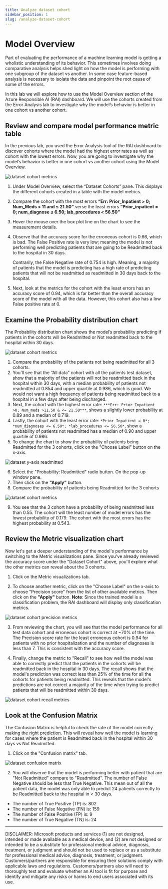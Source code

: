 ```yaml
---
title: Analyze dataset cohort
sidebar_position: 1
slug: /analyze-dataset-cohort
---
```


# Model Overview

Part of evaluating the performance of a machine learning model is getting a wholistic understanding of its behavior.  This sometimes involves doing comparative analysis helps shed light on how the model is performing with one subgroup of the dataset vs another.   In some case feature-based analysis is necessary to isolate the data and pinpoint the root cause of some of the errors.

In this lab we will explore how to use the Model Overview section of the Azure Responsible AI (RAI) dashboard. We will use the cohorts created from the Error Analysis lab to investigate why the model’s behavior is better in one cohort vs another cohort.

## Review and compare model performance metric table

In the previous lab, you used the Error Analysis tool of the RAI dashboard to discover cohorts where the model had the highest error rates as well as cohort with the lowest errors. Now, you are going to investigate why the model’s behavior is better in one cohort vs another cohort using the Model Overview.

![dataset cohort metrics](/img/tutorial/4-dataset-cohort-metrics.png "Dataset cohort metrics")


1. Under Model Overview, select the “Dataset Cohorts” pane. This displays the different cohorts created in a table with the model metrics.
2. Compare the cohort with the most errors **“Err: Prior_Inpatient > 0; Num_Meds > 11 and ≤ 21.50”** verse the least errors **“Prior_inpatient = 0; num_diagnose ≤ 6.50; lab_procedures < 56.50”**
3. Hover the mouse over the box plot line on the chart to see the measurement details.
4. Observe that the accuracy score for the erroneous cohort is 0.66, which is bad. The False Positive rate is very low; meaning the model is not performing well predicting patients that are going to be Readmitted back to the hospital in 30 days. 

	Contrarily, the False Negative rate of 0.754 is high. Meaning, a majority of patients that the model is predicting has a high rate of predicting patients that will not be readmitted as readmitted in 30 days back to the hospital.
5. Next, look at the metrics for the cohort with the least errors has an accuracy score of 0.94, which is far better than the overall accuracy score of the model with all the data. However, this cohort also has a low  False positive rate at 0.

## Examine the Probability distribution chart 

The Probability distribution chart shows the model’s probability predicting if patients in the cohorts  will be Readmitted or Not readmitted back to the hospital within 30 days.

![dataset cohort metrics](/img/tutorial/4-dataset-probability-distrib.png "Dataset cohort metrics")


1. Compare the probability of the patients not being readmitted for all 3 cohorts.
2. You'll see that the “All data” cohort with all the patients test dataset, show that a majority of the patients will not be readmitted back in the hospital within 30 days, with a median probability of patients not readmitted at 0.854 and upper quartile at 0.986, which is good. We would not want a high frequency of patients being readmitted back to a hospital in a few days after being discharged.
3. Next, the cohort with the highest error rate:  `***Err: Prior_Inpatient >0; Num_meds >11.50 & <= 21.50***`, shows a slightly lower probability at 0.89 and a median of 0.719. 
4. Lastly, the cohort with the least error rate: `*Prior_Inpatient = 0*; *num_diagnoses <= 6.50*; *lab_procedures <= 56.50*`,  show a probability of patients not readmitted has a median of 0.90 and upper quartile of 0.986. 
5. To change the chart to show the probability of patients being Readmitted for the 3 cohorts, click on the "Choose Label" button on the x-axis.

![dataset y-axis readmitted](/img/tutorial/4-dataset-y-reamitted.png "Dataset cohort Y-axis Readmitted")

6. Select the "Probability:  Readmitted" radio button. On the pop-up window pane.
7. Then click on the **"Apply"** button.
8. Compare the probability of patients being Readmitted for the 3 cohorts

![dataset cohort metrics](/img/tutorial/4-dataset-probab-distrib-readmit.png "Dataset cohort metrics")

9. You see that the 3 cohort have a probability of being readmitted less than 0.55.  The cohort will the least number of model errors has the lowest probability of 0.179.  The cohort with the most errors has the highest probability at 0.543.

## Review the Metric visualization chart

Now let's get a deeper understanding of the model's performance by switching to the Metric visualizations pane. Since you've already reviewed the accuracy score under the "Dataset Cohort" above, you'll explore what the other metrics can reveal about the 3 cohorts.

1. Click on the Metric visualizations tab.

2. To choose another metric, click on the "Choose Label" on the x-axis to choose "Precision score" from the list of other available metrics.  Then click on the **"Apply"** button.
**Note**:  Since the trained model is a classification problem, the RAI dashboard will display only classification metrics.

![dataset cohort precision metrics](/img/tutorial/4-select-dataset-precision.png "Dataset cohort precision metrics")

3. From reviewing the chart, you will see that the model performance for all test data cohort and erroneous cohort is correct at ~70% of the time. The Precision score rate for the least erroneous cohort is 0.94 for patients with no prior hospitalization and the number of diagnoses is less than 7. This is consistent with the accuracy score.

4. Finally,  change the metric to "Recall" to see how well the model was able to correctly predict that the patients in the cohorts will be readmitted back in the hospital in 30 days. The recall shows that the model's prediction was correct less than 25% of the time for all the cohorts for patients being readmitted. This reveals that the model's predictions are not correct a majority of the time when trying to predict patients that will be readmitted within 30 days.

![dataset cohort recall metrics](/img/tutorial/4-dataset-recall.png "Dataset cohort recall metrics")

## Look at the Confusion Matrix 

The Confusion Matrix is helpful to check the rate of the model correctly making the right prediction. This will reveal how well the model is learning for cases where the patient is Readmitted back in the hospital within 30 days vs Not Readmitted.

1. Click on the "Confusion matrix" tab.

![dataset confusion matrix](/img/tutorial/4-dataset-confusion-matrix.png "Dataset confusion matrix")

2. You will observe that the model is performing better with patient that are "Not Readmitted" compare to "Readmitted".  The number of False Negative should be less that True Negative.  This mean out of all the patient data, the model was only able to predict 24 patients correctly to be Readmitted back to the hospital in < 30 days.
* The number of True Positive (TP) is:  802
* The number of False Negative (FN) is: 159
* The number of False Positive (FP) is: 9
* The number of True Negative (TN) is: 24

---

DISCLAIMER:  Microsoft products and services (1) are not designed, intended or made available as a medical device, and (2) are not designed or intended to be a substitute for professional medical advice, diagnosis, treatment, or judgment and should not be used to replace or as a substitute for professional medical advice, diagnosis, treatment, or judgment. Customers/partners are responsible for ensuring their solutions comply with applicable laws and regulations. Customers/partners also will need to thoroughly test and evaluate whether an AI tool is fit for purpose and identify and mitigate any risks or harms to end users associated with its use. 
